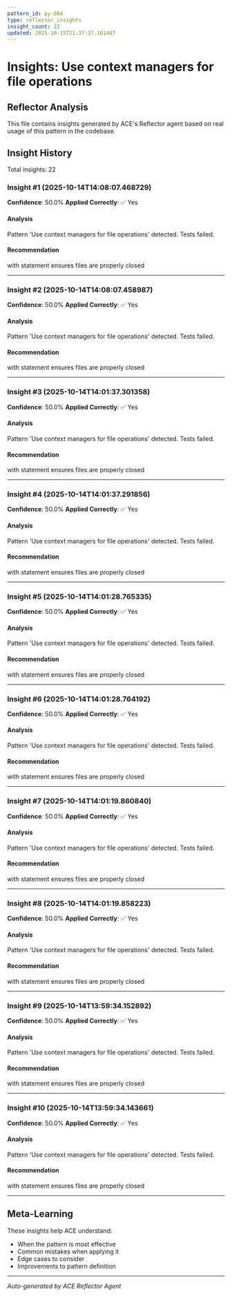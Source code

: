 ```yaml
---
pattern_id: py-004
type: reflector_insights
insight_count: 22
updated: 2025-10-15T21:37:37.101487
---
```

# Insights: Use context managers for file operations

## Reflector Analysis

This file contains insights generated by ACE's Reflector agent based on real usage of this pattern in the codebase.

## Insight History

Total insights: 22

### Insight #1 (2025-10-14T14:08:07.468729)

**Confidence**: 50.0%
**Applied Correctly**: ✅ Yes

#### Analysis

Pattern 'Use context managers for file operations' detected. Tests failed.

#### Recommendation

with statement ensures files are properly closed

---

### Insight #2 (2025-10-14T14:08:07.458987)

**Confidence**: 50.0%
**Applied Correctly**: ✅ Yes

#### Analysis

Pattern 'Use context managers for file operations' detected. Tests failed.

#### Recommendation

with statement ensures files are properly closed

---

### Insight #3 (2025-10-14T14:01:37.301358)

**Confidence**: 50.0%
**Applied Correctly**: ✅ Yes

#### Analysis

Pattern 'Use context managers for file operations' detected. Tests failed.

#### Recommendation

with statement ensures files are properly closed

---

### Insight #4 (2025-10-14T14:01:37.291856)

**Confidence**: 50.0%
**Applied Correctly**: ✅ Yes

#### Analysis

Pattern 'Use context managers for file operations' detected. Tests failed.

#### Recommendation

with statement ensures files are properly closed

---

### Insight #5 (2025-10-14T14:01:28.765335)

**Confidence**: 50.0%
**Applied Correctly**: ✅ Yes

#### Analysis

Pattern 'Use context managers for file operations' detected. Tests failed.

#### Recommendation

with statement ensures files are properly closed

---

### Insight #6 (2025-10-14T14:01:28.764192)

**Confidence**: 50.0%
**Applied Correctly**: ✅ Yes

#### Analysis

Pattern 'Use context managers for file operations' detected. Tests failed.

#### Recommendation

with statement ensures files are properly closed

---

### Insight #7 (2025-10-14T14:01:19.860840)

**Confidence**: 50.0%
**Applied Correctly**: ✅ Yes

#### Analysis

Pattern 'Use context managers for file operations' detected. Tests failed.

#### Recommendation

with statement ensures files are properly closed

---

### Insight #8 (2025-10-14T14:01:19.858223)

**Confidence**: 50.0%
**Applied Correctly**: ✅ Yes

#### Analysis

Pattern 'Use context managers for file operations' detected. Tests failed.

#### Recommendation

with statement ensures files are properly closed

---

### Insight #9 (2025-10-14T13:59:34.152892)

**Confidence**: 50.0%
**Applied Correctly**: ✅ Yes

#### Analysis

Pattern 'Use context managers for file operations' detected. Tests failed.

#### Recommendation

with statement ensures files are properly closed

---

### Insight #10 (2025-10-14T13:59:34.143661)

**Confidence**: 50.0%
**Applied Correctly**: ✅ Yes

#### Analysis

Pattern 'Use context managers for file operations' detected. Tests failed.

#### Recommendation

with statement ensures files are properly closed

---

## Meta-Learning

These insights help ACE understand:
- When the pattern is most effective
- Common mistakes when applying it
- Edge cases to consider
- Improvements to pattern definition

---

*Auto-generated by ACE Reflector Agent*
